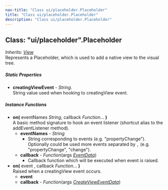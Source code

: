 ```yaml
---
nav-title: "Class ui/placeholder.Placeholder"
title: "Class ui/placeholder.Placeholder"
description: "Class ui/placeholder.Placeholder"
---
```

## Class: "ui/placeholder".Placeholder  
_Inherits:_ [_View_](../../ui/core/view/View.md)  
Represents a Placeholder, which is used to add a native view to the visual tree.

##### Static Properties
 - **creatingViewEvent** - _String_.    
  String value used when hooking to creatingView event.

##### Instance Functions
 - **on(** eventNames _String_, callback _Function_... **)**  
     A basic method signature to hook an event listener (shortcut alias to the addEventListener method).
   - **eventNames** - _String_  
     - String corresponding to events (e.g. "propertyChange"). Optionally could be used more events separated by `,` (e.g. "propertyChange", "change"). 
   - **callback** - _Function_(args [_EventData_](../../data/observable/EventData.md))  
     - Callback function which will be executed when event is raised.
 - **on(** event , callback _Function_... **)**  
     Raised when a creatingView event occurs.
   - **event**
   - **callback** - _Function_(args [_CreateViewEventData_](../../ui/placeholder/CreateViewEventData.md))